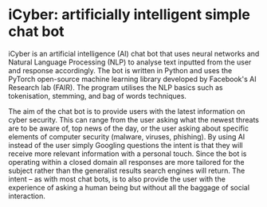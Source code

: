 # iCyber: artificially intelligent simple chat bot

iCyber is an artificial intelligence (AI) chat bot that uses neural networks and Natural Language Processing (NLP) to analyse text inputted from the user and response accordingly. The bot is written in Python and uses the PyTorch open-source machine learning library developed by Facebook's AI Research lab (FAIR). The program utilises the NLP basics such as tokenisation, stemming, and bag of words techniques.

The aim of the chat bot is to provide users with the latest information on cyber security. This can range from the user asking what the newest threats are to be aware of, top news of the day, or the user asking about specific elements of computer security (malware, viruses, phishing). By using AI instead of the user simply Googling questions the intent is that they will receive more relevant information with a personal touch. Since the bot is operating within a closed domain all responses are more tailored for the subject rather than the generalist results search engines will return. The intent – as with most chat bots, is to also provide the user with the experience of asking a human being but without all the baggage of social interaction.
